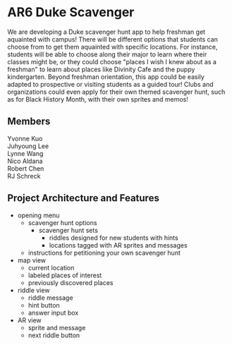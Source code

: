 # AR6 Duke Scavenger
We are developing a Duke scavenger hunt app to help freshman get aquainted with campus! There will be different options that students can choose from to get them aquainted with specific locations. For instance, students will be able to choose along their major to learn where their classes might be, or they could choose "places I wish I knew about as a freshman" to learn about places like Divinity Cafe and the puppy kindergarten. Beyond freshman orientation, this app could be easily adapted to prospective or visiting students as a guided tour! Clubs and organizations could even apply for their own themed scavenger hunt, such as for Black History Month, with their own sprites and memos!

## Members
Yvonne Kuo  
Juhyoung Lee  
Lynne Wang  
Nico Aldana  
Robert Chen  
RJ Schreck  

## Project Architecture and Features
* opening menu
    * scavenger hunt options
        * scavenger hunt sets
            * riddles designed for new students with hints
            * locations tagged with AR sprites and messages
    * instructions for petitioning your own scavenger hunt
* map view
    * current location
    * labeled places of interest
    * previously discovered places
* riddle view
    * riddle message
    * hint button
    * answer input box
* AR view
    * sprite and message
    * next riddle button
